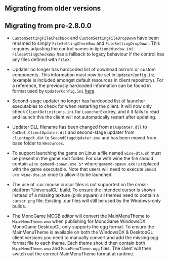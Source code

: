 Migrating from older versions
-----------------------------

## Migrating from pre-2.8.0.0

- `CustomSettingFileCheckBox` and `CustomSettingFileDropDown` have been renamed to simply `FileSettingCheckBox` and `FileSettingDropDown`. This requires adjusting the control names in `OptionsWindow.ini`. `FileSettingCheckBox` has a fallback to legacy behaviour if the control has any files defined with `FileX`.

- Updater no longer has hardcoded list of download mirrors or custom components. This information must now be set in `UpdaterConfig.ini` (example is included amongst default resources in client repository). For a reference, the previously hardcoded information can be found in format used by `UpdaterConfig.ini` [here](https://gist.github.com/Starkku/1d52f0040d7a00d79e57afc2fba5f97b).

- Second-stage updater no longer has hardcoded list of launcher executables to check for when restarting the client. It will now only check `ClientDefinitions.ini` for `LauncherExe` key, and it it fails to read and launch this the client will not automatically restart after updating.

- Updater DLL filename has been changed from `DTAUpdater.dll` to `CnCNet.ClientUpdater.dll` and second-stage updater from `clientupdt.dat` to `SecondStageUpdater.exe` and has been moved from base folder to `Resources`.

- To support launching the game on Linux a file named `wine-dta.sh` must be present in the game root folder. For use with wine the file should contain `wine gamemd-spawn.exe $*` where `gamemd-spawn.exe` is replaced with the game executable. Note that users will need to execute `chmod u+x wine-dta.sh` once to allow it to be launched.

- The use of .cur mouse cursor files is not supported on the cross-platform 'UniversalGL' build. To ensure the intended cursor is shown instead of a missing texture (pink square) all themes need to contain a `cursor.png` file. Existing .cur files will still be used by the Windows-only builds.

- The MonoGame MCGB editor will convert the MainMenuTheme to `MainMenuTheme.wma` when publishing for MonoGame WindowsDX. MonoGame DesktopGL only supports the ogg format. To ensure the MainMenuTheme is available on both the WindowsDX & DesktopGL client versions you need to manually convert and add the missing ogg format file to each theme. Each theme should then contain both `MainMenuTheme.wma` and `MainMenuTheme.ogg` files. The client will then switch out the correct MainMenuTheme format at runtime.